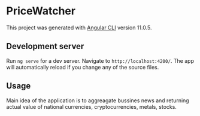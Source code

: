 # PriceWatcher

This project was generated with [Angular CLI](https://github.com/angular/angular-cli) version 11.0.5.

## Development server

Run `ng serve` for a dev server. Navigate to `http://localhost:4200/`. The app will automatically reload if you change any of the source files.

## Usage

Main idea of the application is to aggreagate bussines news and returning actual value of national currencies, cryptocurrencies, metals, stocks.
